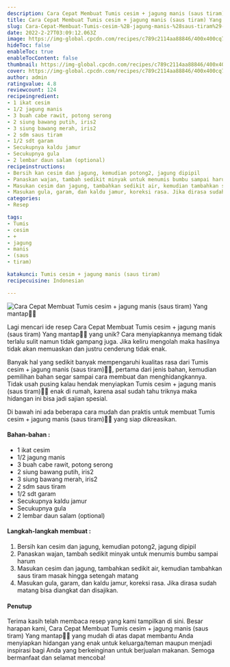 ```yaml
---
description: Cara Cepat Membuat Tumis cesim + jagung manis (saus tiram) Yang mantap"
title: Cara Cepat Membuat Tumis cesim + jagung manis (saus tiram) Yang mantap
slug: Cara-Cepat-Membuat-Tumis-cesim-%2B-jagung-manis-%28saus-tiram%29-Yang-mantap
date: 2022-2-27T03:09:12.063Z
image: https://img-global.cpcdn.com/recipes/c789c2114aa88846/400x400cq70/photo.jpg
hideToc: false
enableToc: true
enableTocContent: false
thumbnail: https://img-global.cpcdn.com/recipes/c789c2114aa88846/400x400cq70/photo.jpg
cover: https://img-global.cpcdn.com/recipes/c789c2114aa88846/400x400cq70/photo.jpg
author: admin
ratingvalue: 4.8
reviewcount: 124
recipeingredient:
- 1 ikat cesim
- 1/2 jagung manis
- 3 buah cabe rawit, potong serong
- 2 siung bawang putih, iris2
- 3 siung bawang merah, iris2
- 2 sdm saus tiram
- 1/2 sdt garam
- Secukupnya kaldu jamur
- Secukupnya gula
- 2 lembar daun salam (optional)
recipeinstructions:
- Bersih kan cesim dan jagung, kemudian potong2, jagung dipipil
- Panaskan wajan, tambah sedikit minyak untuk menumis bumbu sampai harum
- Masukan cesim dan jagung, tambahkan sedikit air, kemudian tambahkan saus tiram masak hingga setengah matang
- Masukan gula, garam, dan kaldu jamur, koreksi rasa. Jika dirasa sudah matang bisa diangkat dan disajikan.
categories:
- Resep

tags:
- Tumis
- cesim
- +
- jagung
- manis
- (saus
- tiram)

katakunci: Tumis cesim + jagung manis (saus tiram)
recipecuisine: Indonesian

---
```


![Cara Cepat Membuat Tumis cesim + jagung manis (saus tiram) Yang mantap👩‍🍳](https://img-global.cpcdn.com/recipes/c789c2114aa88846/400x400cq70/photo.jpg)

Lagi mencari ide resep Cara Cepat Membuat Tumis cesim + jagung manis (saus tiram) Yang mantap👩‍🍳 yang unik? Cara menyiapkannya memang tidak terlalu sulit namun tidak gampang juga. Jika keliru mengolah maka hasilnya tidak akan memuaskan dan justru cenderung tidak enak.

Banyak hal yang sedikit banyak mempengaruhi kualitas rasa dari Tumis cesim + jagung manis (saus tiram)👩‍🍳, pertama dari jenis bahan, kemudian pemilihan bahan segar sampai cara membuat dan menghidangkannya. Tidak usah pusing kalau hendak menyiapkan Tumis cesim + jagung manis (saus tiram)👩‍🍳 enak di rumah, karena asal sudah tahu triknya maka hidangan ini bisa jadi sajian spesial.

Di bawah ini ada beberapa cara mudah dan praktis untuk membuat Tumis cesim + jagung manis (saus tiram)👩‍🍳 yang siap dikreasikan.

<!--inarticleads1-->

#### Bahan-bahan :

- 1 ikat cesim
- 1/2 jagung manis
- 3 buah cabe rawit, potong serong
- 2 siung bawang putih, iris2
- 3 siung bawang merah, iris2
- 2 sdm saus tiram
- 1/2 sdt garam
- Secukupnya kaldu jamur
- Secukupnya gula
- 2 lembar daun salam (optional)

<!--inarticleads2-->

#### Langkah-langkah membuat :

1. Bersih kan cesim dan jagung, kemudian potong2, jagung dipipil
1. Panaskan wajan, tambah sedikit minyak untuk menumis bumbu sampai harum
1. Masukan cesim dan jagung, tambahkan sedikit air, kemudian tambahkan saus tiram masak hingga setengah matang
1. Masukan gula, garam, dan kaldu jamur, koreksi rasa. Jika dirasa sudah matang bisa diangkat dan disajikan.

#### Penutup

Terima kasih telah membaca resep yang kami tampilkan di sini. Besar harapan kami, Cara Cepat Membuat Tumis cesim + jagung manis (saus tiram) Yang mantap👩‍🍳 yang mudah di atas dapat membantu Anda menyiapkan hidangan yang enak untuk keluarga/teman maupun menjadi inspirasi bagi Anda yang berkeinginan untuk berjualan makanan. Semoga bermanfaat dan selamat mencoba!